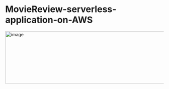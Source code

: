 # MovieReview-serverless-application-on-AWS


<img width="1023" height="167" alt="image" src="https://github.com/user-attachments/assets/63811cf7-7bad-4700-bd5c-09f39154269e" />
